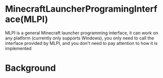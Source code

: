 # MinecraftLauncherProgramingInterface(MLPI) #
MLPI is a general Minecraft launcher programming interface, it can work on any platform (currently only supports Windows), you only need to call the interface provided by MLPI, and you don't need to pay attention to how it is implemented 

Background
==========
